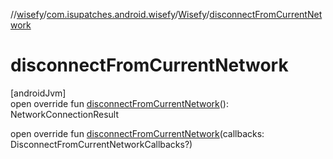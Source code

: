 //[wisefy](../../../index.md)/[com.isupatches.android.wisefy](../index.md)/[Wisefy](index.md)/[disconnectFromCurrentNetwork](disconnect-from-current-network.md)

# disconnectFromCurrentNetwork

[androidJvm]\
open override fun [disconnectFromCurrentNetwork](disconnect-from-current-network.md)(): NetworkConnectionResult

open override fun [disconnectFromCurrentNetwork](disconnect-from-current-network.md)(callbacks: DisconnectFromCurrentNetworkCallbacks?)
